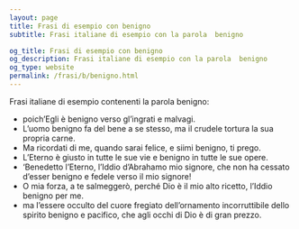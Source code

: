 ```yaml
---
layout: page
title: Frasi di esempio con benigno 
subtitle: Frasi italiane di esempio con la parola  benigno

og_title: Frasi di esempio con benigno 
og_description: Frasi italiane di esempio con la parola  benigno
og_type: website
permalink: /frasi/b/benigno.html
---
```


Frasi italiane di esempio contenenti la parola benigno:


- poich’Egli è benigno verso gl’ingrati e malvagi.
- L’uomo benigno fa del bene a se stesso, ma il crudele tortura la sua propria carne.
- Ma ricordati di me, quando sarai felice, e siimi benigno, ti prego.
- L’Eterno è giusto in tutte le sue vie e benigno in tutte le sue opere.
- ‘Benedetto l’Eterno, l’Iddio d’Abrahamo mio signore, che non ha cessato d’esser benigno e fedele verso il mio signore!
- O mia forza, a te salmeggerò, perché Dio è il mio alto ricetto, l’Iddio benigno per me.
- ma l’essere occulto del cuore fregiato dell’ornamento incorruttibile dello spirito benigno e pacifico, che agli occhi di Dio è di gran prezzo.
